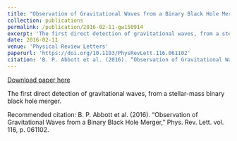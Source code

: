 ```yaml
---
title: "Observation of Gravitational Waves from a Binary Black Hole Merger"
collection: publications
permalink: /publication/2016-02-11-gw150914
excerpt: 'The first direct detection of gravitational waves, from a stellar-mass binary black hole merger.'
date: 2016-02-11
venue: 'Physical Review Letters'
paperurl: 'https://doi.org/10.1103/PhysRevLett.116.061102'
citation: 'B. P. Abbott et al. (2016). “Observation of Gravitational Waves from a Binary Black Hole Merger,” Phys. Rev. Lett. vol. 116, p. 061102.'
---
```


<a href='https://doi.org/10.1103/PhysRevLett.116.061102'>Download paper here</a>

The first direct detection of gravitational waves, from a stellar-mass binary black hole merger.

Recommended citation: B. P. Abbott et al. (2016). “Observation of Gravitational Waves from a Binary Black Hole Merger,” Phys. Rev. Lett. vol. 116, p. 061102.